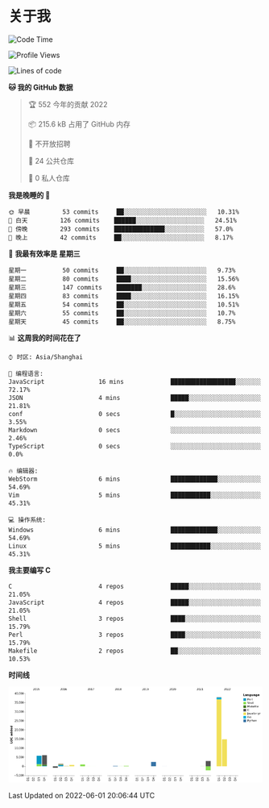 # 关于我

<!--START_SECTION:waka-->
![Code Time](http://img.shields.io/badge/Code%20Time-0%20secs-blue)

![Profile Views](http://img.shields.io/badge/%E4%B8%AA%E4%BA%BA%E5%B0%81%E9%9D%A2%E8%A7%82%E7%9C%8B%E6%AC%A1%E6%95%B0-26-blue)

![Lines of code](https://img.shields.io/badge/%E4%BB%8E%E3%80%8C%E4%BD%A0%E5%A5%BD%E4%B8%96%E7%95%8C%E3%80%8D%E6%88%91%E5%B7%B2%E7%BB%8F%E5%86%99%E4%BA%86-71%20Thousand%20%E8%A1%8C%E4%BB%A3%E7%A0%81-blue)

**🐱 我的 GitHub 数据** 

> 🏆 552 今年的贡献 2022
 > 
> 📦 215.6 kB 占用了 GitHub 内存 
 > 
> 🚫 不开放招聘
 > 
> 📜 24 公共仓库 
 > 
> 🔑 0 私人仓库  
 > 
**我是晚睡的 🦉** 

```text
🌞 早晨         53 commits     ██░░░░░░░░░░░░░░░░░░░░░░░   10.31% 
🌆 白天         126 commits    ██████░░░░░░░░░░░░░░░░░░░   24.51% 
🌃 傍晚         293 commits    ██████████████░░░░░░░░░░░   57.0% 
🌙 晚上         42 commits     ██░░░░░░░░░░░░░░░░░░░░░░░   8.17%

```
📅 **我最有效率是 星期三** 

```text
星期一          50 commits     ██░░░░░░░░░░░░░░░░░░░░░░░   9.73% 
星期二          80 commits     ████░░░░░░░░░░░░░░░░░░░░░   15.56% 
星期三          147 commits    ███████░░░░░░░░░░░░░░░░░░   28.6% 
星期四          83 commits     ████░░░░░░░░░░░░░░░░░░░░░   16.15% 
星期五          54 commits     ██░░░░░░░░░░░░░░░░░░░░░░░   10.51% 
星期六          55 commits     ██░░░░░░░░░░░░░░░░░░░░░░░   10.7% 
星期天          45 commits     ██░░░░░░░░░░░░░░░░░░░░░░░   8.75%

```


📊 **这周我的时间花在了** 

```text
⌚︎ 时区: Asia/Shanghai

💬 编程语言: 
JavaScript               16 mins             ██████████████████░░░░░░░   72.17% 
JSON                     4 mins              █████░░░░░░░░░░░░░░░░░░░░   21.81% 
conf                     0 secs              █░░░░░░░░░░░░░░░░░░░░░░░░   3.55% 
Markdown                 0 secs              ░░░░░░░░░░░░░░░░░░░░░░░░░   2.46% 
TypeScript               0 secs              ░░░░░░░░░░░░░░░░░░░░░░░░░   0.0%

🔥 编辑器: 
WebStorm                 6 mins              █████████████░░░░░░░░░░░░   54.69% 
Vim                      5 mins              ███████████░░░░░░░░░░░░░░   45.31%

💻 操作系统: 
Windows                  6 mins              █████████████░░░░░░░░░░░░   54.69% 
Linux                    5 mins              ███████████░░░░░░░░░░░░░░   45.31%

```

**我主要编写 C** 

```text
C                        4 repos             █████░░░░░░░░░░░░░░░░░░░░   21.05% 
JavaScript               4 repos             █████░░░░░░░░░░░░░░░░░░░░   21.05% 
Shell                    3 repos             ████░░░░░░░░░░░░░░░░░░░░░   15.79% 
Perl                     3 repos             ████░░░░░░░░░░░░░░░░░░░░░   15.79% 
Makefile                 2 repos             ██░░░░░░░░░░░░░░░░░░░░░░░   10.53%

```


**时间线**

![Chart not found](https://raw.githubusercontent.com/Arondight/Arondight/master/charts/bar_graph.png) 


 Last Updated on 2022-06-01 20:06:44 UTC
<!--END_SECTION:waka-->
